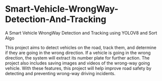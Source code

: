 # Smart-Vehicle-WrongWay-Detection-And-Tracking
A Smart Vehicle WrongWay Detection and Tracking using YOLOV8 and Sort Algo

This project aims to detect vehicles on the road, track them, and determine if they are going in the wrong direction. If a vehicle is going in the wrong direction, the system will extract its number plate for further action. The project also includes saving images and videos of the wrong-way going vehicle. With these features, this project will help improve road safety by detecting and preventing wrong-way driving incidents.
